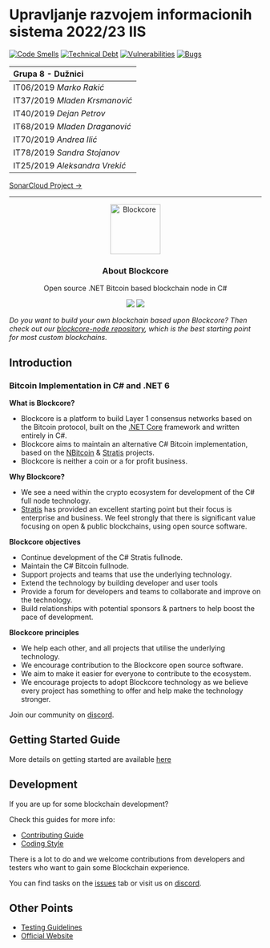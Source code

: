 # Upravljanje razvojem informacionih sistema 2022/23 IIS
[![Code Smells](https://sonarcloud.io/api/project_badges/measure?project=URIS-2022_Tim-8&metric=code_smells)](https://sonarcloud.io/summary/new_code?id=URIS-2022_Tim-8)
[![Technical Debt](https://sonarcloud.io/api/project_badges/measure?project=URIS-2022_Tim-8&metric=sqale_index)](https://sonarcloud.io/summary/new_code?id=URIS-2022_Tim-8)
[![Vulnerabilities](https://sonarcloud.io/api/project_badges/measure?project=URIS-2022_Tim-8&metric=vulnerabilities)](https://sonarcloud.io/summary/new_code?id=URIS-2022_Tim-8)
[![Bugs](https://sonarcloud.io/api/project_badges/measure?project=URIS-2022_Tim-8&metric=bugs)](https://sonarcloud.io/summary/new_code?id=URIS-2022_Tim-8)

| Grupa 8 - Dužnici |
|:---|
| IT06/2019 *Marko	Rakić*	|
| IT37/2019 *Mladen	Krsmanović* |
| IT40/2019 *Dejan	Petrov* |
| IT68/2019 *Mladen	Draganović*	|
| IT70/2019 *Andrea	Ilić*	| 
| IT78/2019 *Sandra	Stojanov*	|
| IT25/2019 *Aleksandra	Vrekić*	|

[SonarCloud Project ->](https://sonarcloud.io/project/overview?id=URIS-2022_Tim-8)

<hr/>

<p align="center">
  <p align="center">
    <img src="https://avatars3.githubusercontent.com/u/53176002?s=200&v=4" height="100" alt="Blockcore" />
  </p>
  <h3 align="center">
    About Blockcore
  </h3>
  <p align="center">
    Open source .NET Bitcoin based blockchain node in C# 
  </p>
  <p align="center">
      <a href="https://github.com/block-core/blockcore/actions"><img src="https://github.com/block-core/blockcore/workflows/Build/badge.svg" /></a>
      <a href="https://github.com/block-core/blockcore/actions"><img src="https://github.com/block-core/blockcore/workflows/Publish%20Release%20Packages/badge.svg" /></a>
  </p>
</p>

*Do you want to build your own blockchain based upon Blockcore? Then check out our [blockcore-node repository](https://github.com/block-core/blockcore-node), which is the best starting point for most custom blockchains.*

Introduction
----------------------------

### Bitcoin Implementation in C# and .NET 6

**What is Blockcore?**

- Blockcore is a platform to build Layer 1 consensus networks based on the Bitcoin protocol, built on the [.NET Core](https://dotnet.github.io/) framework and written entirely in C#. 
- Blockcore aims to maintain an alternative C# Bitcoin implementation, based on the [NBitcoin](https://github.com/MetacoSA/NBitcoin) & [Stratis](https://github.com/stratisproject/StratisBitcoinFullNode) projects.
- Blockcore is neither a coin or a for profit business.

**Why Blockcore?**

- We see a need within the crypto ecosystem for development of the C# full node technology.
- [Stratis](https://github.com/stratisproject/StratisBitcoinFullNode) has provided an excellent starting point but their focus is enterprise and business. We feel strongly that there is significant value focusing on open & public blockchains, using open source software.

**Blockcore objectives**

- Continue development of the C# Stratis fullnode.
- Maintain the C# Bitcoin fullnode.
- Support projects and teams that use the underlying technology.
- Extend the technology by building developer and user tools
- Provide a forum for developers and teams to collaborate and improve on the technology.
- Build relationships with potential sponsors & partners to help boost the pace of development.

**Blockcore principles**

- We help each other, and all projects that utilise the underlying technology.
- We encourage contribution to the Blockcore open source software.
- We aim to make it easier for everyone to contribute to the ecosystem.
- We encourage projects to adopt Blockcore technology as we believe every project has something to offer and help make the technology stronger.

Join our community on [discord](https://www.blockcore.net/discord).  

Getting Started Guide
-----------
More details on getting started are available [here](https://github.com/block-core/blockcore/blob/master/Documentation)

Development
-----------
If you are up for some blockchain development?

Check this guides for more info:
* [Contributing Guide](Documentation/contributing.md)
* [Coding Style](Documentation/coding-style.md)

There is a lot to do and we welcome contributions from developers and testers who want to gain some Blockchain experience.

You can find tasks on the [issues](https://github.com/block-core/blockcore/issues) tab or visit us on [discord](https://www.blockcore.net/discord).

Other Points
-------
* [Testing Guidelines](Documentation/testing-guidelines.md)
* [Official Website](https://www.blockcore.net/)
